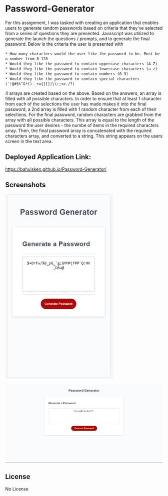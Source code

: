 # Password-Generator

For this assignment, I was tasked with creating an application that enables users to generate random passwords based on criteria that they’ve selected from a series of questions they are presented. Javascript was utilized to generate the launch the questions / prompts, and to generate the final password. Below is the criteria the user is presented with

    * How many characters would the user like the password to be. Must be a number from 8-128
    * Would they like the password to contain uppercase characters (A-Z)
    * Would they like the password to contain lowercase characters (a-z)
    * Would they like the password to contain numbers (0-9)
    * Would they like the password to contain special characters (`!@#$%^&*()-_+={}[]|\\:;<>./?)

4 arrays are created based on the above. Based on the answers, an array is filled with all possible characters. In order to ensure that at least 1 character from each of the selections the user has made makes it into the final password, a 2nd array is filled with 1 random character from each of their selections. For the final password, random characters are grabbed from the array with all possible characters. This array is equal to the length of the password the user desires - the numbe of items in the required characters array. Then, the final password array is concatenated with the required characters array, and converted to a string. This string appears on the users screen in the text area.

## Deployed Application Link:

https://bahuisken.github.io/Password-Generator/

## Screenshots

![Mobile Portfolio demo](./assets/images/pwd_generator__mobile_screenshot.png)

![Desktop Portfolio demo](./assets/images/pwd_generator_screenshot.png)

## License

No License
